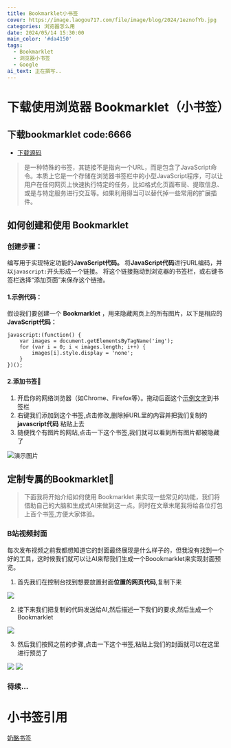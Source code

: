 ```yaml
---
title: Bookmarklet小书签
cover: https://image.laogou717.com/file/image/blog/2024/1eznofYb.jpg
categories: 浏览器怎么用
date: 2024/05/14 15:30:00
main_color: '#da4150'
tags:
  - Bookmarklet
  - 浏览器小书签
  - Google
ai_text: 正在撰写..
---
```

# 下载使用浏览器 Bookmarklet（小书签）

## 下载bookmarklet code:6666


- [下载源码](https://pan.baidu.com/s/1olHsMYzcOtGCYiY6nUs6eQ?pwd=6666)


>
>是一种特殊的书签，其链接不是指向一个URL，而是包含了JavaScript命令。本质上它是一个存储在浏览器书签栏中的小型JavaScript程序，可以让用户在任何网页上快速执行特定的任务，比如格式化页面布局、提取信息、或是与特定服务进行交互等。如果利用得当可以替代掉一些常用的扩展插件。
>
## 如何创建和使用 Bookmarklet
### 创建步骤：

编写用于实现特定功能的**JavaScript代码。**
将**JavaScript代码**进行URL编码，并以`javascript:`开头形成一个链接。
将这个链接拖动到浏览器的书签栏，或右键书签栏选择“添加页面”来保存这个链接。
#### 1.示例代码：
假设我们要创建一个 **Bookmarklet** ，用来隐藏网页上的所有图片，以下是相应的**JavaScript代码：**
```javscript
javascript:(function() {
    var images = document.getElementsByTagName('img');
    for (var i = 0; i < images.length; i++) {
        images[i].style.display = 'none';
    }
})();
```
#### 2.添加书签🔖
1. 开启你的网络浏览器（如Chrome、Firefox等）。拖动后面这个[示例文字](https://ceshi.ceshi)到书签栏
2. 右键我们添加到这个书签,点击修改,删除掉URL里的内容并把我们复制的 **javascript代码** 粘贴上去
3. 随便找个有图片的网站,点击一下这个书签,我们就可以看到所有图片都被隐藏了  

![演示图片](https://cdn.jsdelivr.net/gh/JonasTech0/Jonas-imgs-240211/2024-02-11-WebDesktop/img%E6%B6%88%E5%A4%B1.gif)

## 定制专属的Bookmarklet🔖
> 
>下面我将开始介绍如何使用 Bookmarklet 来实现一些常见的功能，我们将借助自己的大脑和生成式AI来做到这一点。同时在文章末尾我将给各位打包上百个书签,方便大家体验。
>
### B站视频封面
每次发布视频之前我都想知道它的封面最终展现是什么样子的，但我没有找到一个好的工具，这时候我们就可以让AI来帮我们生成一个Boookmarklet来实现封面预览。
1. 首先我们在控制台找到想要放置封面**位置的网页代码**,复制下来

![](https://img.laogou717.com/file/0dc92d26ed6cdb321485b.png)

2. 接下来我们把复制的代码发送给AI,然后描述一下我们的要求,然后生成一个Bookmarklet

![](https://img.laogou717.com/file/d9e492b0e4334d1f6f2ad.png)

3. 然后我们按照之前的步骤,点击一下这个书签,粘贴上我们的封面就可以在这里进行预览了

![](https://img.laogou717.com/file/fd9d9874e3685cb679e9c.png)
![](https://img.laogou717.com/file/8e7b834dfe6bf60f3255f.png)

### 待续...


# 小书签引用
[奶酪书签](https://www.runningcheese.com/bookmarklets)
